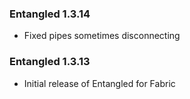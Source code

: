 ### Entangled 1.3.14
- Fixed pipes sometimes disconnecting

### Entangled 1.3.13
- Initial release of Entangled for Fabric
